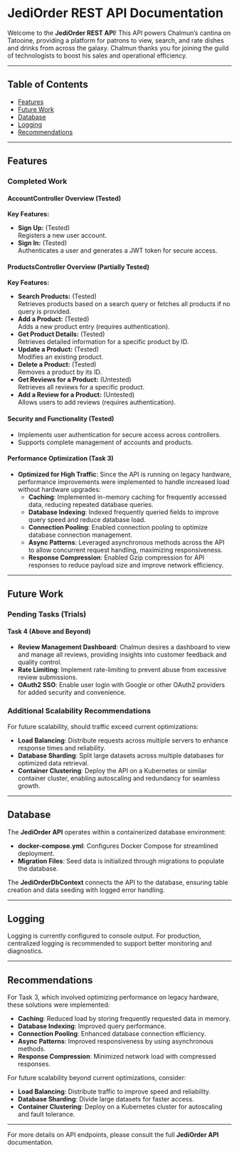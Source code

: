 # JediOrder REST API Documentation

Welcome to the **JediOrder REST API**! This API powers Chalmun’s cantina on Tatooine, providing a platform for patrons to view, search, and rate dishes and drinks from across the galaxy. Chalmun thanks you for joining the guild of technologists to boost his sales and operational efficiency.

---

## Table of Contents
- [Features](#features)
- [Future Work](#future-work)
- [Database](#database)
- [Logging](#logging)
- [Recommendations](#recommendations)

---

## Features

### Completed Work

#### AccountController Overview (Tested)
**Key Features:**
- **Sign Up:** (Tested)  
  Registers a new user account.
- **Sign In:** (Tested)  
  Authenticates a user and generates a JWT token for secure access.

#### ProductsController Overview (Partially Tested)
**Key Features:**
- **Search Products:** (Tested)  
  Retrieves products based on a search query or fetches all products if no query is provided.
- **Add a Product:** (Tested)  
  Adds a new product entry (requires authentication).
- **Get Product Details:** (Tested)  
  Retrieves detailed information for a specific product by ID.
- **Update a Product:** (Tested)  
  Modifies an existing product.
- **Delete a Product:** (Tested)  
  Removes a product by its ID.
- **Get Reviews for a Product:** (Untested)  
  Retrieves all reviews for a specific product.
- **Add a Review for a Product:** (Untested)  
  Allows users to add reviews (requires authentication).

#### Security and Functionality (Tested)
- Implements user authentication for secure access across controllers.
- Supports complete management of accounts and products.

#### Performance Optimization (Task 3)
- **Optimized for High Traffic**: Since the API is running on legacy hardware, performance improvements were implemented to handle increased load without hardware upgrades:
  - **Caching**: Implemented in-memory caching for frequently accessed data, reducing repeated database queries.
  - **Database Indexing**: Indexed frequently queried fields to improve query speed and reduce database load.
  - **Connection Pooling**: Enabled connection pooling to optimize database connection management.
  - **Async Patterns**: Leveraged asynchronous methods across the API to allow concurrent request handling, maximizing responsiveness.
  - **Response Compression**: Enabled Gzip compression for API responses to reduce payload size and improve network efficiency.

---

## Future Work

### Pending Tasks (Trials)

#### Task 4 (Above and Beyond)
- **Review Management Dashboard**: Chalmun desires a dashboard to view and manage all reviews, providing insights into customer feedback and quality control.
- **Rate Limiting**: Implement rate-limiting to prevent abuse from excessive review submissions.
- **OAuth2 SSO**: Enable user login with Google or other OAuth2 providers for added security and convenience.

### Additional Scalability Recommendations

For future scalability, should traffic exceed current optimizations:
- **Load Balancing**: Distribute requests across multiple servers to enhance response times and reliability.
- **Database Sharding**: Split large datasets across multiple databases for optimized data retrieval.
- **Container Clustering**: Deploy the API on a Kubernetes or similar container cluster, enabling autoscaling and redundancy for seamless growth.

---

## Database

The **JediOrder API** operates within a containerized database environment:
- **docker-compose.yml**: Configures Docker Compose for streamlined deployment.
- **Migration Files**: Seed data is initialized through migrations to populate the database.

The **JediOrderDbContext** connects the API to the database, ensuring table creation and data seeding with logged error handling.

---

## Logging

Logging is currently configured to console output. For production, centralized logging is recommended to support better monitoring and diagnostics.

---

## Recommendations

For Task 3, which involved optimizing performance on legacy hardware, these solutions were implemented:
- **Caching**: Reduced load by storing frequently requested data in memory.
- **Database Indexing**: Improved query performance.
- **Connection Pooling**: Enhanced database connection efficiency.
- **Async Patterns**: Improved responsiveness by using asynchronous methods.
- **Response Compression**: Minimized network load with compressed responses.

For future scalability beyond current optimizations, consider:
- **Load Balancing**: Distribute traffic to improve speed and reliability.
- **Database Sharding**: Divide large datasets for faster access.
- **Container Clustering**: Deploy on a Kubernetes cluster for autoscaling and fault tolerance.

---

For more details on API endpoints, please consult the full **JediOrder API** documentation.
